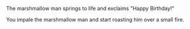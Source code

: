 The marshmallow man springs to life and exclaims "Happy Birthday!"

You impale the marshmallow man and start roasting him over a small fire.
